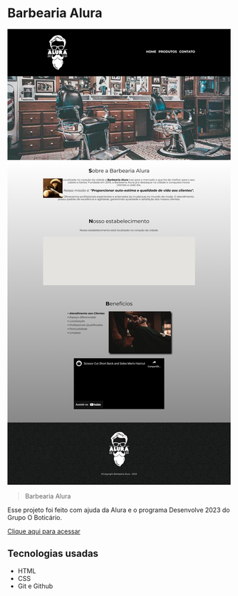# Barbearia Alura

![preview](./assets/img/site-barbearia.jpeg)

> Barbearia Alura

Esse projeto foi feito com ajuda da Alura e o programa Desenvolve 2023 do Grupo O Boticário.

[Clique aqui para acessar](https://github.com/Arngriim/Curso-Alura-inicio-)


## Tecnologias usadas

- HTML
- CSS
- Git e Github